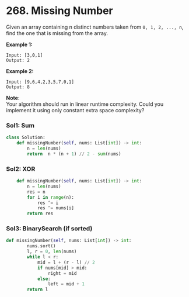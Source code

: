 # 268. Missing Number

Given an array containing n distinct numbers taken from `0, 1, 2, ..., n`, find the one that is missing from the array.

**Example 1:**

```text
Input: [3,0,1]
Output: 2
```

**Example 2:**

```text
Input: [9,6,4,2,3,5,7,0,1]
Output: 8
```

**Note**:  
Your algorithm should run in linear runtime complexity. Could you implement it using only constant extra space complexity?

### Sol1: Sum

```python
class Solution:
    def missingNumber(self, nums: List[int]) -> int:
        n = len(nums)
        return  n * (n + 1) // 2 - sum(nums)
```

### Sol2: XOR

```python
    def missingNumber(self, nums: List[int]) -> int:
        n = len(nums)
        res = n
        for i in range(n):
            res ^= i
            res ^= nums[i]
        return res
```

### Sol3: BinarySearch \(if sorted\)

```python
def missingNumber(self, nums: List[int]) -> int:
        nums.sort()
        l, r = 0, len(nums) 
        while l < r:
            mid = l + (r - l) // 2
            if nums[mid] > mid:
                right = mid
            else:
                left = mid + 1
        return l
```

